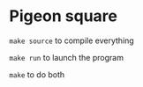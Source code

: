 # Pigeon square

``make source`` to compile everything

``make run`` to launch the program

``make`` to do both
